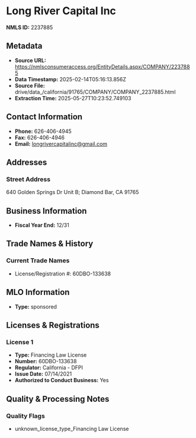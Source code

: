 # Long River Capital Inc

**NMLS ID:** 2237885

## Metadata
- **Source URL:** https://nmlsconsumeraccess.org/EntityDetails.aspx/COMPANY/2237885
- **Data Timestamp:** 2025-02-14T05:16:13.856Z
- **Source File:** drive/data_/california/91765/COMPANY/COMPANY_2237885.html
- **Extraction Time:** 2025-05-27T10:23:52.749103

## Contact Information
- **Phone:** 626-406-4945
- **Fax:** 626-406-4946
- **Email:** longrivercapitalinc@gmail.com

## Addresses
### Street Address
640 Golden Springs Dr Unit B; Diamond Bar, CA 91765

## Business Information
- **Fiscal Year End:** 12/31

## Trade Names & History
### Current Trade Names
- License/Registration #: 60DBO-133638

## MLO Information
- **Type:** sponsored

## Licenses & Registrations

### License 1
- **Type:** Financing Law License
- **Number:** 60DBO-133638
- **Regulator:** California - DFPI
- **Issue Date:** 07/14/2021
- **Authorized to Conduct Business:** Yes

## Quality & Processing Notes
### Quality Flags
- unknown_license_type_Financing Law License
